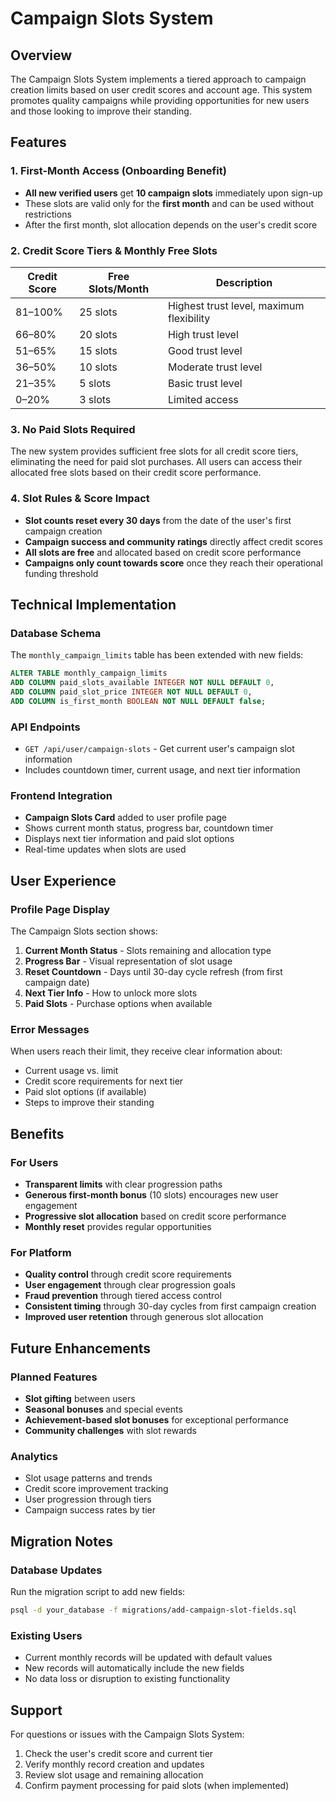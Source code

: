 # Campaign Slots System

## Overview
The Campaign Slots System implements a tiered approach to campaign creation limits based on user credit scores and account age. This system promotes quality campaigns while providing opportunities for new users and those looking to improve their standing.

## Features

### 1. First-Month Access (Onboarding Benefit)
- **All new verified users** get **10 campaign slots** immediately upon sign-up
- These slots are valid only for the **first month** and can be used without restrictions
- After the first month, slot allocation depends on the user's credit score

### 2. Credit Score Tiers & Monthly Free Slots

| Credit Score | Free Slots/Month | Description |
|--------------|------------------|-------------|
| 81–100%     | 25 slots        | Highest trust level, maximum flexibility |
| 66–80%      | 20 slots        | High trust level |
| 51–65%      | 15 slots        | Good trust level |
| 36–50%      | 10 slots        | Moderate trust level |
| 21–35%      | 5 slots         | Basic trust level |
| 0–20%       | 3 slots         | Limited access |

### 3. No Paid Slots Required

The new system provides sufficient free slots for all credit score tiers, eliminating the need for paid slot purchases. All users can access their allocated free slots based on their credit score performance.

### 4. Slot Rules & Score Impact
- **Slot counts reset every 30 days** from the date of the user's first campaign creation
- **Campaign success and community ratings** directly affect credit scores
- **All slots are free** and allocated based on credit score performance
- **Campaigns only count towards score** once they reach their operational funding threshold

## Technical Implementation

### Database Schema
The `monthly_campaign_limits` table has been extended with new fields:

```sql
ALTER TABLE monthly_campaign_limits 
ADD COLUMN paid_slots_available INTEGER NOT NULL DEFAULT 0,
ADD COLUMN paid_slot_price INTEGER NOT NULL DEFAULT 0,
ADD COLUMN is_first_month BOOLEAN NOT NULL DEFAULT false;
```

### API Endpoints
- `GET /api/user/campaign-slots` - Get current user's campaign slot information
- Includes countdown timer, current usage, and next tier information

### Frontend Integration
- **Campaign Slots Card** added to user profile page
- Shows current month status, progress bar, countdown timer
- Displays next tier information and paid slot options
- Real-time updates when slots are used

## User Experience

### Profile Page Display
The Campaign Slots section shows:
1. **Current Month Status** - Slots remaining and allocation type
2. **Progress Bar** - Visual representation of slot usage
3. **Reset Countdown** - Days until 30-day cycle refresh (from first campaign date)
4. **Next Tier Info** - How to unlock more slots
5. **Paid Slots** - Purchase options when available

### Error Messages
When users reach their limit, they receive clear information about:
- Current usage vs. limit
- Credit score requirements for next tier
- Paid slot options (if available)
- Steps to improve their standing

## Benefits

### For Users
- **Transparent limits** with clear progression paths
- **Generous first-month bonus** (10 slots) encourages new user engagement
- **Progressive slot allocation** based on credit score performance
- **Monthly reset** provides regular opportunities

### For Platform
- **Quality control** through credit score requirements
- **User engagement** through clear progression goals
- **Fraud prevention** through tiered access control
- **Consistent timing** through 30-day cycles from first campaign creation
- **Improved user retention** through generous slot allocation

## Future Enhancements

### Planned Features
- **Slot gifting** between users
- **Seasonal bonuses** and special events
- **Achievement-based slot bonuses** for exceptional performance
- **Community challenges** with slot rewards

### Analytics
- Slot usage patterns and trends
- Credit score improvement tracking
- User progression through tiers
- Campaign success rates by tier

## Migration Notes

### Database Updates
Run the migration script to add new fields:
```bash
psql -d your_database -f migrations/add-campaign-slot-fields.sql
```

### Existing Users
- Current monthly records will be updated with default values
- New records will automatically include the new fields
- No data loss or disruption to existing functionality

## Support

For questions or issues with the Campaign Slots System:
1. Check the user's credit score and current tier
2. Verify monthly record creation and updates
3. Review slot usage and remaining allocation
4. Confirm payment processing for paid slots (when implemented)
